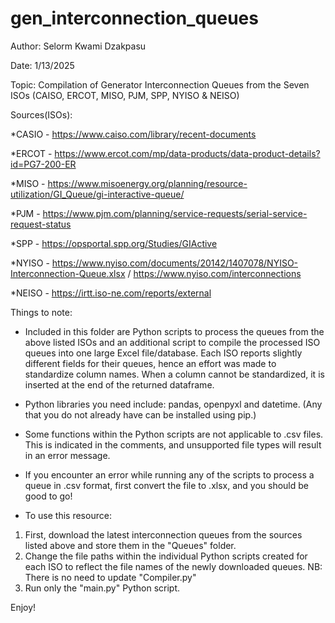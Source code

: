 # gen_interconnection_queues

Author: Selorm Kwami Dzakpasu

Date: 1/13/2025

Topic: Compilation of Generator Interconnection Queues from the Seven ISOs (CAISO, ERCOT, MISO, PJM, SPP, NYISO & NEISO)

Sources(ISOs):

*CASIO - https://www.caiso.com/library/recent-documents

*ERCOT - https://www.ercot.com/mp/data-products/data-product-details?id=PG7-200-ER

*MISO - https://www.misoenergy.org/planning/resource-utilization/GI_Queue/gi-interactive-queue/

*PJM - https://www.pjm.com/planning/service-requests/serial-service-request-status

*SPP - https://opsportal.spp.org/Studies/GIActive

*NYISO - https://www.nyiso.com/documents/20142/1407078/NYISO-Interconnection-Queue.xlsx / https://www.nyiso.com/interconnections

*NEISO - https://irtt.iso-ne.com/reports/external


Things to note:

* Included in this folder are Python scripts to process the queues from the above listed ISOs and an additional script to compile the processed ISO queues into one large Excel file/database. Each ISO reports slightly different fields for their queues, hence an effort was made to standardize column names. When a column cannot be standardized, it is inserted at the end of the returned dataframe.

* Python libraries you need include: pandas, openpyxl and datetime. (Any that you do not already have can be installed using pip.)

* Some functions within the Python scripts are not applicable to .csv files. This is indicated in the comments, and unsupported file types will result in an error message. 

* If you encounter an error while running any of the scripts to process a queue in .csv format, first convert the file to .xlsx, and you should be good to go!

* To use this resource:
1. First, download the latest interconnection queues from the sources listed above and store them in the "Queues" folder.
2. Change the file paths within the individual Python scripts created for each ISO to reflect the file names of the newly downloaded queues. NB: There is no need to update "Compiler.py"
3. Run only the "main.py" Python script.

Enjoy!
